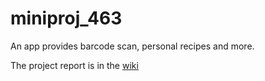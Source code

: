 # miniproj_463
An app provides barcode scan, personal recipes and more.

The project report is in the [wiki](https://github.com/Timc233/miniproj_463/wiki)

